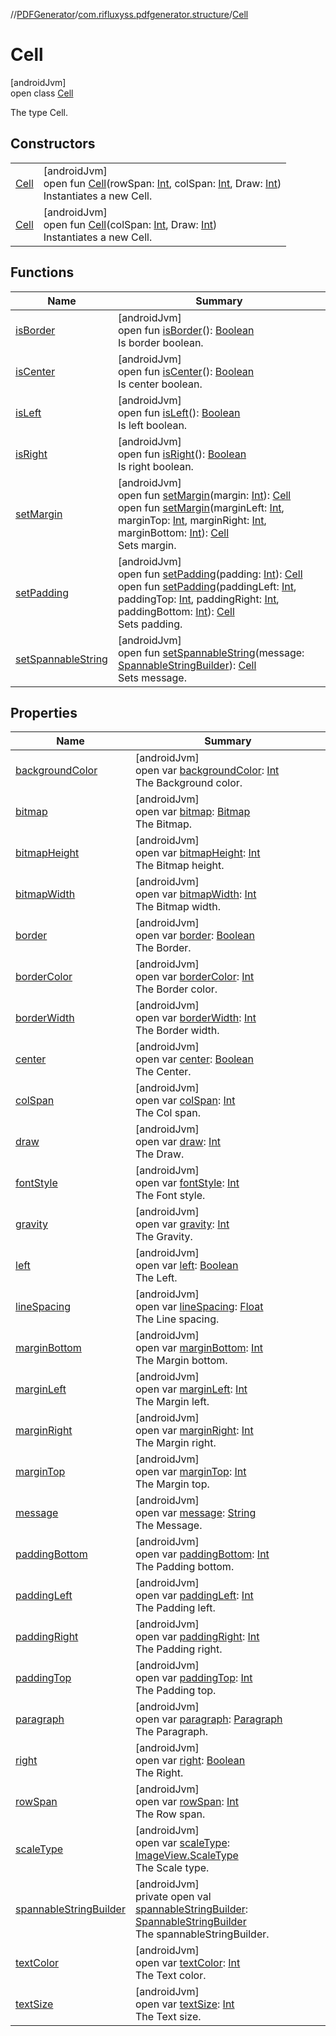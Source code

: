 //[PDFGenerator](../../../index.md)/[com.rifluxyss.pdfgenerator.structure](../index.md)/[Cell](index.md)

# Cell

[androidJvm]\
open class [Cell](index.md)

The type Cell.

## Constructors

| | |
|---|---|
| [Cell](-cell.md) | [androidJvm]<br>open fun [Cell](-cell.md)(rowSpan: [Int](https://kotlinlang.org/api/latest/jvm/stdlib/kotlin/-int/index.html), colSpan: [Int](https://kotlinlang.org/api/latest/jvm/stdlib/kotlin/-int/index.html), Draw: [Int](https://kotlinlang.org/api/latest/jvm/stdlib/kotlin/-int/index.html))<br>Instantiates a new Cell. |
| [Cell](-cell.md) | [androidJvm]<br>open fun [Cell](-cell.md)(colSpan: [Int](https://kotlinlang.org/api/latest/jvm/stdlib/kotlin/-int/index.html), Draw: [Int](https://kotlinlang.org/api/latest/jvm/stdlib/kotlin/-int/index.html))<br>Instantiates a new Cell. |

## Functions

| Name | Summary |
|---|---|
| [isBorder](is-border.md) | [androidJvm]<br>open fun [isBorder](is-border.md)(): [Boolean](https://kotlinlang.org/api/latest/jvm/stdlib/kotlin/-boolean/index.html)<br>Is border boolean. |
| [isCenter](is-center.md) | [androidJvm]<br>open fun [isCenter](is-center.md)(): [Boolean](https://kotlinlang.org/api/latest/jvm/stdlib/kotlin/-boolean/index.html)<br>Is center boolean. |
| [isLeft](is-left.md) | [androidJvm]<br>open fun [isLeft](is-left.md)(): [Boolean](https://kotlinlang.org/api/latest/jvm/stdlib/kotlin/-boolean/index.html)<br>Is left boolean. |
| [isRight](is-right.md) | [androidJvm]<br>open fun [isRight](is-right.md)(): [Boolean](https://kotlinlang.org/api/latest/jvm/stdlib/kotlin/-boolean/index.html)<br>Is right boolean. |
| [setMargin](set-margin.md) | [androidJvm]<br>open fun [setMargin](set-margin.md)(margin: [Int](https://kotlinlang.org/api/latest/jvm/stdlib/kotlin/-int/index.html)): [Cell](index.md)<br>open fun [setMargin](set-margin.md)(marginLeft: [Int](https://kotlinlang.org/api/latest/jvm/stdlib/kotlin/-int/index.html), marginTop: [Int](https://kotlinlang.org/api/latest/jvm/stdlib/kotlin/-int/index.html), marginRight: [Int](https://kotlinlang.org/api/latest/jvm/stdlib/kotlin/-int/index.html), marginBottom: [Int](https://kotlinlang.org/api/latest/jvm/stdlib/kotlin/-int/index.html)): [Cell](index.md)<br>Sets margin. |
| [setPadding](set-padding.md) | [androidJvm]<br>open fun [setPadding](set-padding.md)(padding: [Int](https://kotlinlang.org/api/latest/jvm/stdlib/kotlin/-int/index.html)): [Cell](index.md)<br>open fun [setPadding](set-padding.md)(paddingLeft: [Int](https://kotlinlang.org/api/latest/jvm/stdlib/kotlin/-int/index.html), paddingTop: [Int](https://kotlinlang.org/api/latest/jvm/stdlib/kotlin/-int/index.html), paddingRight: [Int](https://kotlinlang.org/api/latest/jvm/stdlib/kotlin/-int/index.html), paddingBottom: [Int](https://kotlinlang.org/api/latest/jvm/stdlib/kotlin/-int/index.html)): [Cell](index.md)<br>Sets padding. |
| [setSpannableString](set-spannable-string.md) | [androidJvm]<br>open fun [setSpannableString](set-spannable-string.md)(message: [SpannableStringBuilder](https://developer.android.com/reference/kotlin/android/text/SpannableStringBuilder.html)): [Cell](index.md)<br>Sets message. |

## Properties

| Name | Summary |
|---|---|
| [backgroundColor](background-color.md) | [androidJvm]<br>open var [backgroundColor](background-color.md): [Int](https://kotlinlang.org/api/latest/jvm/stdlib/kotlin/-int/index.html)<br>The Background color. |
| [bitmap](bitmap.md) | [androidJvm]<br>open var [bitmap](bitmap.md): [Bitmap](https://developer.android.com/reference/kotlin/android/graphics/Bitmap.html)<br>The Bitmap. |
| [bitmapHeight](bitmap-height.md) | [androidJvm]<br>open var [bitmapHeight](bitmap-height.md): [Int](https://kotlinlang.org/api/latest/jvm/stdlib/kotlin/-int/index.html)<br>The Bitmap height. |
| [bitmapWidth](bitmap-width.md) | [androidJvm]<br>open var [bitmapWidth](bitmap-width.md): [Int](https://kotlinlang.org/api/latest/jvm/stdlib/kotlin/-int/index.html)<br>The Bitmap width. |
| [border](border.md) | [androidJvm]<br>open var [border](border.md): [Boolean](https://kotlinlang.org/api/latest/jvm/stdlib/kotlin/-boolean/index.html)<br>The Border. |
| [borderColor](border-color.md) | [androidJvm]<br>open var [borderColor](border-color.md): [Int](https://kotlinlang.org/api/latest/jvm/stdlib/kotlin/-int/index.html)<br>The Border color. |
| [borderWidth](border-width.md) | [androidJvm]<br>open var [borderWidth](border-width.md): [Int](https://kotlinlang.org/api/latest/jvm/stdlib/kotlin/-int/index.html)<br>The Border width. |
| [center](center.md) | [androidJvm]<br>open var [center](center.md): [Boolean](https://kotlinlang.org/api/latest/jvm/stdlib/kotlin/-boolean/index.html)<br>The Center. |
| [colSpan](col-span.md) | [androidJvm]<br>open var [colSpan](col-span.md): [Int](https://kotlinlang.org/api/latest/jvm/stdlib/kotlin/-int/index.html)<br>The Col span. |
| [draw](draw.md) | [androidJvm]<br>open var [draw](draw.md): [Int](https://kotlinlang.org/api/latest/jvm/stdlib/kotlin/-int/index.html)<br>The Draw. |
| [fontStyle](font-style.md) | [androidJvm]<br>open var [fontStyle](font-style.md): [Int](https://kotlinlang.org/api/latest/jvm/stdlib/kotlin/-int/index.html)<br>The Font style. |
| [gravity](gravity.md) | [androidJvm]<br>open var [gravity](gravity.md): [Int](https://kotlinlang.org/api/latest/jvm/stdlib/kotlin/-int/index.html)<br>The Gravity. |
| [left](left.md) | [androidJvm]<br>open var [left](left.md): [Boolean](https://kotlinlang.org/api/latest/jvm/stdlib/kotlin/-boolean/index.html)<br>The Left. |
| [lineSpacing](line-spacing.md) | [androidJvm]<br>open var [lineSpacing](line-spacing.md): [Float](https://kotlinlang.org/api/latest/jvm/stdlib/kotlin/-float/index.html)<br>The Line spacing. |
| [marginBottom](margin-bottom.md) | [androidJvm]<br>open var [marginBottom](margin-bottom.md): [Int](https://kotlinlang.org/api/latest/jvm/stdlib/kotlin/-int/index.html)<br>The Margin bottom. |
| [marginLeft](margin-left.md) | [androidJvm]<br>open var [marginLeft](margin-left.md): [Int](https://kotlinlang.org/api/latest/jvm/stdlib/kotlin/-int/index.html)<br>The Margin left. |
| [marginRight](margin-right.md) | [androidJvm]<br>open var [marginRight](margin-right.md): [Int](https://kotlinlang.org/api/latest/jvm/stdlib/kotlin/-int/index.html)<br>The Margin right. |
| [marginTop](margin-top.md) | [androidJvm]<br>open var [marginTop](margin-top.md): [Int](https://kotlinlang.org/api/latest/jvm/stdlib/kotlin/-int/index.html)<br>The Margin top. |
| [message](message.md) | [androidJvm]<br>open var [message](message.md): [String](https://developer.android.com/reference/kotlin/java/lang/String.html)<br>The Message. |
| [paddingBottom](padding-bottom.md) | [androidJvm]<br>open var [paddingBottom](padding-bottom.md): [Int](https://kotlinlang.org/api/latest/jvm/stdlib/kotlin/-int/index.html)<br>The Padding bottom. |
| [paddingLeft](padding-left.md) | [androidJvm]<br>open var [paddingLeft](padding-left.md): [Int](https://kotlinlang.org/api/latest/jvm/stdlib/kotlin/-int/index.html)<br>The Padding left. |
| [paddingRight](padding-right.md) | [androidJvm]<br>open var [paddingRight](padding-right.md): [Int](https://kotlinlang.org/api/latest/jvm/stdlib/kotlin/-int/index.html)<br>The Padding right. |
| [paddingTop](padding-top.md) | [androidJvm]<br>open var [paddingTop](padding-top.md): [Int](https://kotlinlang.org/api/latest/jvm/stdlib/kotlin/-int/index.html)<br>The Padding top. |
| [paragraph](paragraph.md) | [androidJvm]<br>open var [paragraph](paragraph.md): [Paragraph](../-paragraph/index.md)<br>The Paragraph. |
| [right](right.md) | [androidJvm]<br>open var [right](right.md): [Boolean](https://kotlinlang.org/api/latest/jvm/stdlib/kotlin/-boolean/index.html)<br>The Right. |
| [rowSpan](row-span.md) | [androidJvm]<br>open var [rowSpan](row-span.md): [Int](https://kotlinlang.org/api/latest/jvm/stdlib/kotlin/-int/index.html)<br>The Row span. |
| [scaleType](scale-type.md) | [androidJvm]<br>open var [scaleType](scale-type.md): [ImageView.ScaleType](https://developer.android.com/reference/kotlin/android/widget/ImageView.ScaleType.html)<br>The Scale type. |
| [spannableStringBuilder](spannable-string-builder.md) | [androidJvm]<br>private open val [spannableStringBuilder](spannable-string-builder.md): [SpannableStringBuilder](https://developer.android.com/reference/kotlin/android/text/SpannableStringBuilder.html)<br>The spannableStringBuilder. |
| [textColor](text-color.md) | [androidJvm]<br>open var [textColor](text-color.md): [Int](https://kotlinlang.org/api/latest/jvm/stdlib/kotlin/-int/index.html)<br>The Text color. |
| [textSize](text-size.md) | [androidJvm]<br>open var [textSize](text-size.md): [Int](https://kotlinlang.org/api/latest/jvm/stdlib/kotlin/-int/index.html)<br>The Text size. |
